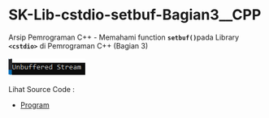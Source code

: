 # SK-Lib-cstdio-setbuf-Bagian3__CPP
Arsip Pemrograman C++ - Memahami function <code><b>setbuf()</b></code>pada Library <code><b>&lt;cstdio></b></code> di Pemrograman C++ (Bagian 3)<br><br>
<img src="https://github.com/RizkyKhapidsyah/SK-Lib-cstdio-setbuf-Bagian3__CPP/blob/master/SK-Lib-cstdio-setbuf-Bagian3__CPP/result/001.PNG"><br><br>
Lihat Source Code : <br>
- <a href="https://github.com/RizkyKhapidsyah/SK-Lib-cstdio-setbuf-Bagian3__CPP/blob/master/SK-Lib-cstdio-setbuf-Bagian3__CPP/Source.cpp">Program</a>
